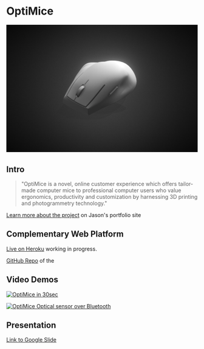 # OptiMice

![OptiMice](README/optimice_render.png)

## Intro

> "OptiMice is a novel, online customer experience which offers tailor-made computer mice to professional computer users who value ergonomics, productivity and customization by harnessing 3D printing and photogrammetry technology."

[Learn more about the project](https://jasontsemf.github.io/optimice.html) on Jason's portfolio site

## Complementary Web Platform

[Live on Heroku](https://optimice.herokuapp.com/) working in progress.

[GitHub Repo](https://github.com/jasontsemf/OptimiceDashboard) of the

## Video Demos

[![OptiMice in 30sec](http://img.youtube.com/vi/HUqzL-0pyRI/0.jpg)](http://www.youtube.com/watch?v=HUqzL-0pyRI "OptiMice in 30sec")

[![OptiMice Optical sensor over Bluetooth](http://img.youtube.com/vi/QQ9oYC2MPyM/0.jpg)](http://www.youtube.com/watch?v=QQ9oYC2MPyM "OptiMice Optical sensor over Bluetooth")

## Presentation

[Link to Google Slide](https://docs.google.com/presentation/d/1tQIoXVUgUf5d4TsgJXfUaHyZ3wD5bcfRX4gObf0h1YQ/edit?usp=sharing "OptiMice - Prototyping Electronics Devices Final Present")

